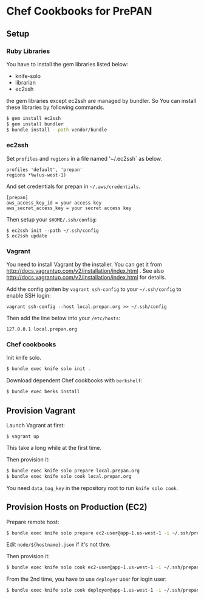 # Chef Cookbooks for PrePAN

## Setup

### Ruby Libraries

You have to install the gem libraries listed below:

  * knife-solo
  * librarian
  * ec2ssh

the gem libraries except ec2ssh are managed by bundler.  So You can install these libraries by following commands.

```sh
$ gem install ec2ssh
$ gem install bundler
$ bundle install --path vendor/bundle
```

### ec2ssh

Set `profiles` and `regions` in a file named '~/.ec2ssh` as below.

```
profiles 'default', 'prepan'
regions *%w(us-west-1)
```

And set credentials for prepan in `~/.aws/credentials`.

```
[prepan]
aws_access_key_id = your access key
aws_secret_access_key = your secret access key
```

Then setup your `$HOME/.ssh/config`:

```
$ ec2ssh init --path ~/.ssh/config
$ ec2ssh update
```

### Vagrant

You need to install Vagrant by the installer.  You can get it from http://docs.vagrantup.com/v2/installation/index.html .  See also http://docs.vagrantup.com/v2/installation/index.html for details.

Add the config gotten by `vagrant ssh-config` to your `~/.ssh/config` to enable SSH login:

```
vagrant ssh-config --host local.prepan.org >> ~/.ssh/config
```

Then add the line below into your `/etc/hosts`:

```
127.0.0.1 local.prepan.org
```

### Chef cookbooks

Init knife solo.

```sh
$ bundle exec knife solo init .
```

Download dependent Chef cookbooks with `berkshelf`:

```sh
$ bundle exec berks install
```

## Provision Vagrant

Launch Vagrant at first:

```
$ vagrant up
```

This take a long while at the first time.

Then provision it:

```sh
$ bundle exec knife solo prepare local.prepan.org
$ bundle exec knife solo cook local.prepan.org
```

You need `data_bag_key` in the repository root to run `knife solo cook`.

## Provision Hosts on Production (EC2)

Prepare remote host:

```sh
$ bundle exec knife solo prepare ec2-user@app-1.us-west-1 -i ~/.ssh/prepan.pem
```

Edit `node/${hostname}.json` if it's not thre.

Then provision it:

```sh
$ bundle exec knife solo cook ec2-user@app-1.us-west-1 -i ~/.ssh/prepan.pem
```

From the 2nd time, you have to use `deployer` user for login user:

```sh
$ bundle exec knife solo cook deployer@app-1.us-west-1 -i ~/.ssh/prepan.pem
```
